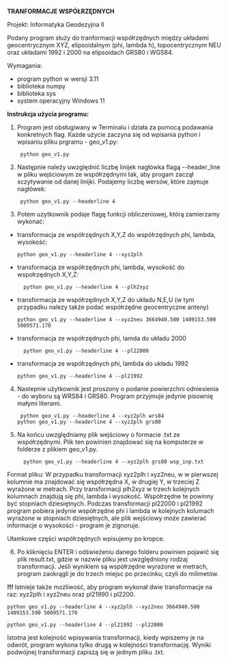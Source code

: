 **________TRANFORMACJE WSPÓŁRZĘDNYCH________**

Projekt: Informatyka Geodezyjna II

Podany program służy do tranformacji współrzędnych między układami geocentrycznym XYZ, elipsoidalnym (phi, lambda h), topocentrycznym NEU oraz układami 1992 i 2000 na elipsoidach GRS80 i WGS84.

Wymagania:
- program python w wersji 3.11
- biblioteka numpy 
- biblioteka sys
- system operacyjny Windows 11

__Instrukcja użycia programu:__

1. Program jest obsługiwany w Terminalu i działa za pomocą podawania konkretnych flag. Każde użycie zaczyna się od wpisania python i wpisaniu pliku prgramu - geo_v1.py:

        python geo_v1.py
  
2. Następnie należy uwzględnić liczbę linijek nagłówka flagą --header_line w pliku wejściowym ze współrzędnymi tak, aby progam zaczął sczytywanie od danej linijki. Podajemy liczbę wersów, które zajmuje nagłówek:

        python geo_v1.py --headerline 4

3. Potem uzytkownik podaje flagę funkcji obliczeniowej, którą zamierzamy wykonać:

- transformacja ze współrzędnych X,Y,Z do współrzędnych phi, lambda, wysokość:

      python geo_v1.py --headerline 4 --xyz2plh

- transformacja ze współrzędnych phi, lambda, wysokość do wspołrzędnych X,Y,Z:

        python geo_v1.py --headerline 4 --plh2xyz

- transformacja ze współrzędnych X,Y,Z do układu N,E,U (w tym przypadku należy także podać współrzędne geocentryczne anteny)

      python geo_v1.py --headerline 4 --xyz2neu 3664940.500 1409153.590 5009571.170

- transformacja ze współrzędnych phi, lamda do układu 2000

        python geo_v1.py --headerline 4 --pl22000

- transformacja ze współrzędnych phi, lambda do układu 1992

      python geo_v1.py --headerline 4 --pl21992

4. Nastepnie użytkownik jest proszony o podanie powierzchni odniesienia - do wyboru są WRS84 i GRS80. Program przyjmuje jedynie pisownię małymi literami.

        python geo_v1.py --headerline 4 --xyz2plh wrs84
       python geo_v1.py --headerline 4 --xyz2plh grs80

5. Na końcu uwzględniamy plik wejściowy o formacie .txt ze współrzędnymi. Plik ten powinien znajdować się na komputerze w folderze z plikiem geo_v1.py.
   
         python geo_v1.py --headerline 4 --xyz2plh grs80 wsp_inp.txt
   
Format pliku: 
   W przypadku transformacji xyz2plh i xyz2neu, w w pierwszej kolumnie ma znajdować się współrzędna X, w drugiej Y, w trzeciej Z wyrażone w metrach. 
   Przy transformacji plh2xyz w trzech kolejnych kolumnach znajdują się phi, lambda i wysokość. Współrzędne te powinny być stopniach dziesiętnych.
   Podczas transformacji pl22000 i pl21992 program pobiera jedynie współrzędne phi i lambda w kolejnych kolumach wyrażone w stopniach dziesiętnych, ale plik wejściowy może zawierać informacje o wysokości - program je zignoruje.

Ułamkowe części współrzędnych wpisujemy po kropce.

6. Po kliknięciu ENTER i odświeżeniu danego folderu powinien pojawić się plik result.txt, gdzie w nazwie pliku jest uwzględniony rodzaj transformacji. Jeśli wynikiem są współrzędne wyrażone w metrach, program zaokrągli je do trzech miejsc po przecinku, czyli do milimetów.

**!!!**
Istnieje także możliwość, aby program wykonał dwie transformacje na raz: xyz2plh i xyz2neu oraz pl21990 i pl2200. 

    python geo_v1.py --headerline 4 --xyz2plh --xyz2neu 3664940.500 1409153.590 5009571.170

    python geo_v1.py --headerline 4 --pl21992 --pl22000 

Istotna jest kolejność wpisywania transformacji, kiedy wpiszemy je na odwrót, program wykona tylko drugą w kolejności transformację. Wyniki podwójnej transformacji zapiszą się w jednym pliku .txt.
